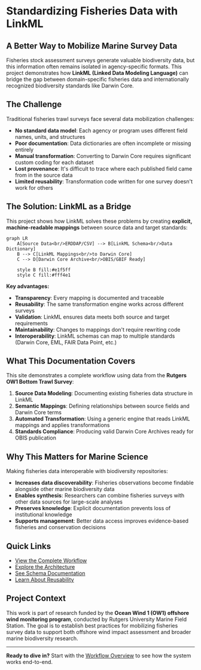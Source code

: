 # Standardizing Fisheries Data with LinkML

## A Better Way to Mobilize Marine Survey Data

Fisheries stock assessment surveys generate valuable biodiversity data, but this information often remains isolated in agency-specific formats. This project demonstrates how **LinkML (Linked Data Modeling Language)** can bridge the gap between domain-specific fisheries data and internationally recognized biodiversity standards like Darwin Core.

## The Challenge

Traditional fisheries trawl surveys face several data mobilization challenges:

- **No standard data model**: Each agency or program uses different field names, units, and structures
- **Poor documentation**: Data dictionaries are often incomplete or missing entirely  
- **Manual transformation**: Converting to Darwin Core requires significant custom coding for each dataset
- **Lost provenance**: It's difficult to trace where each published field came from in the source data
- **Limited reusability**: Transformation code written for one survey doesn't work for others

## The Solution: LinkML as a Bridge

This project shows how LinkML solves these problems by creating **explicit, machine-readable mappings** between source data and target standards:

```mermaid
graph LR
    A[Source Data<br/>ERDDAP/CSV] --> B[LinkML Schema<br/>Data Dictionary]
    B --> C[LinkML Mappings<br/>to Darwin Core]
    C --> D[Darwin Core Archive<br/>OBIS/GBIF Ready]
    
    style B fill:#e1f5ff
    style C fill:#fff4e1
```

**Key advantages:**

- **Transparency**: Every mapping is documented and traceable
- **Reusability**: The same transformation engine works across different surveys
- **Validation**: LinkML ensures data meets both source and target requirements
- **Maintainability**: Changes to mappings don't require rewriting code
- **Interoperability**: LinkML schemas can map to multiple standards (Darwin Core, EML, FAIR Data Point, etc.)

## What This Documentation Covers

This site demonstrates a complete workflow using data from the **Rutgers OW1 Bottom Trawl Survey**:

1. **Source Data Modeling**: Documenting existing fisheries data structure in LinkML
2. **Semantic Mappings**: Defining relationships between source fields and Darwin Core terms
3. **Automated Transformation**: Using a generic engine that reads LinkML mappings and applies transformations
4. **Standards Compliance**: Producing valid Darwin Core Archives ready for OBIS publication

## Why This Matters for Marine Science

Making fisheries data interoperable with biodiversity repositories:

- **Increases data discoverability**: Fisheries observations become findable alongside other marine biodiversity data
- **Enables synthesis**: Researchers can combine fisheries surveys with other data sources for large-scale analyses
- **Preserves knowledge**: Explicit documentation prevents loss of institutional knowledge
- **Supports management**: Better data access improves evidence-based fisheries and conservation decisions

## Quick Links

- [View the Complete Workflow](workflow.md)
- [Explore the Architecture](architecture/overview.md)
- [See Schema Documentation](schemas/source-data.md)
- [Learn About Reusability](reusability.md)

## Project Context

This work is part of research funded by the **Ocean Wind 1 (OW1) offshore wind monitoring program**, conducted by Rutgers University Marine Field Station. The goal is to establish best practices for mobilizing fisheries survey data to support both offshore wind impact assessment and broader marine biodiversity research.

---

**Ready to dive in?** Start with the [Workflow Overview](workflow.md) to see how the system works end-to-end.